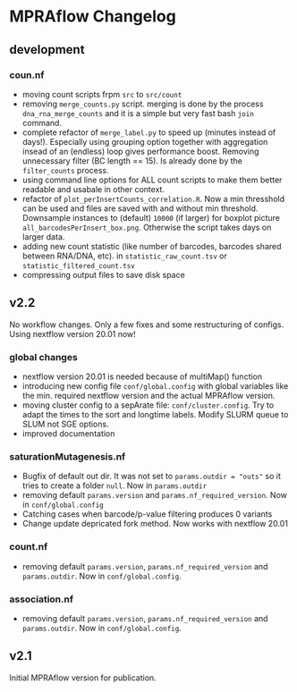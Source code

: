 # MPRAflow Changelog

## development

### coun.nf

- moving count scripts frpm `src` to `src/count`
- removing `merge_counts.py` script. merging is done by the process `dna_rna_merge_counts` and it is a simple but very fast bash `join` command.
- complete refactor of `merge_label.py` to speed up (minutes instead of days!). Especially using grouping option together with aggregation insead of an (endless) loop gives performance boost. Removing unnecessary filter (BC length == 15). Is already done by the `filter_counts` process.
- using command line options for ALL count scripts to make them better readable and usabale in other context.
- refactor of `plot_perInsertCounts_correlation.R`. Now a min thresshold can be used and files are saved with and without min threshold. Downsample instances to (default) `10000` (if larger) for boxplot picture `all_barcodesPerInsert_box.png`. Otherwise the script takes days on larger data.
- adding new count statistic (like number of barcodes, barcodes shared between RNA/DNA, etc). in `statistic_raw_count.tsv` or `statistic_filtered_count.tsv`
- compressing output files to save disk space

## v2.2

No workflow changes. Only a few fixes and some restructuring of configs. Using nextflow version 20.01 now!

### global changes

* nextflow version 20.01 is needed because of multiMap() function
* introducing new config file `conf/global.config` with global variables like the min. required nextflow version and the actual MPRAflow version.
* moving cluster config to a sepArate file: `conf/cluster.config`. Try to adapt the times to the sort and longtime labels. Modify SLURM queue to SLUM not SGE options.
* improved documentation

### saturationMutagenesis.nf

* Bugfix of default out dir. It was not set to `params.outdir = "outs"` so it tries to create a folder `null`. Now in `params.outdir`
* removing default `params.version` and `params.nf_required_version`. Now in `conf/global.config`
* Catching cases when barcode/p-value filtering produces 0 variants
* Change update depricated fork method. Now works with nextflow 20.01

### count.nf

* removing default `params.version`, `params.nf_required_version` and `params.outdir`. Now in `conf/global.config`.

### association.nf

* removing default `params.version`, `params.nf_required_version` and `params.outdir`. Now in `conf/global.config`.


## v2.1

Initial MPRAflow version for publication.
